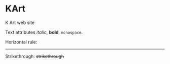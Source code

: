 # KArt
K Art web site


Text attributes _italic_, 
**bold**, `monospace`.

Horizontal rule:

---

Strikethrough:
~~strikethrough~~
